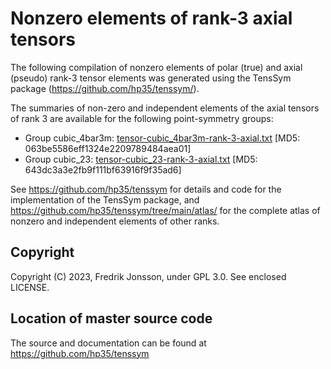 # Nonzero elements of rank-3 axial tensors

The following compilation of nonzero elements of polar (true) and axial (pseudo) rank-3 tensor elements was  generated using the TensSym package (https://github.com/hp35/tenssym/).

The summaries of non-zero and independent elements of the axial tensors of rank 3 are available for the following point-symmetry groups:
- Group cubic_4bar3m: [tensor-cubic_4bar3m-rank-3-axial.txt](tensor-cubic_4bar3m-rank-3-axial.txt) [MD5: 063be5586eff1324e2209789484aea01]
- Group cubic_23: [tensor-cubic_23-rank-3-axial.txt](tensor-cubic_23-rank-3-axial.txt) [MD5: 643dc3a3e2fb9f111bf63916f9f35ad6]

See https://github.com/hp35/tenssym for details and code for the implementation of the TensSym package, and https://github.com/hp35/tenssym/tree/main/atlas/ for the complete atlas of nonzero and independent elements of other ranks.

## Copyright
Copyright (C) 2023, Fredrik Jonsson, under GPL 3.0. See enclosed LICENSE.

## Location of master source code
The source and documentation can be found at https://github.com/hp35/tenssym

